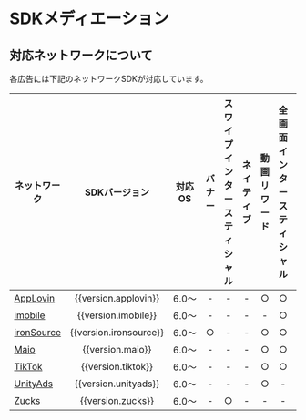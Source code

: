 
# SDKメディエーション

## 対応ネットワークについて

各広告には下記のネットワークSDKが対応しています。

ネットワーク                 |SDKバージョン            |対応OS| バナー | スワイプインタースティシャル | ネイティブ | 動画リワード | 全画面インタースティシャル | アプリ起動時
---|:-:|:-:|:-:|:-:|:-:|:-:|:-:|:-:
[AppLovin](applovin.md)    |{{version.applovin}}   |6.0〜| - | - | - | ○ | ○ | -
[imobile](imobile.md)      |{{version.imobile}}    |6.0〜| - | - | - | - | ○ | -
[ironSource](ironsource.md)|{{version.ironsource}} |6.0〜| ○ | - | - | ○ | ○ | -
[Maio](maio.md)            |{{version.maio}}       |6.0〜| - | - | - | ○ | ○ | -
[TikTok](tiktok.md)        |{{version.tiktok}}     |6.0〜| - | - | - | ○ | ○ | -
[UnityAds](unityads.md)    |{{version.unityads}}   |6.0〜| - | - | - | ○ | - | -
[Zucks](zucks.md)          |{{version.zucks}}      |6.0〜| - | ○ | - | - | - | -

